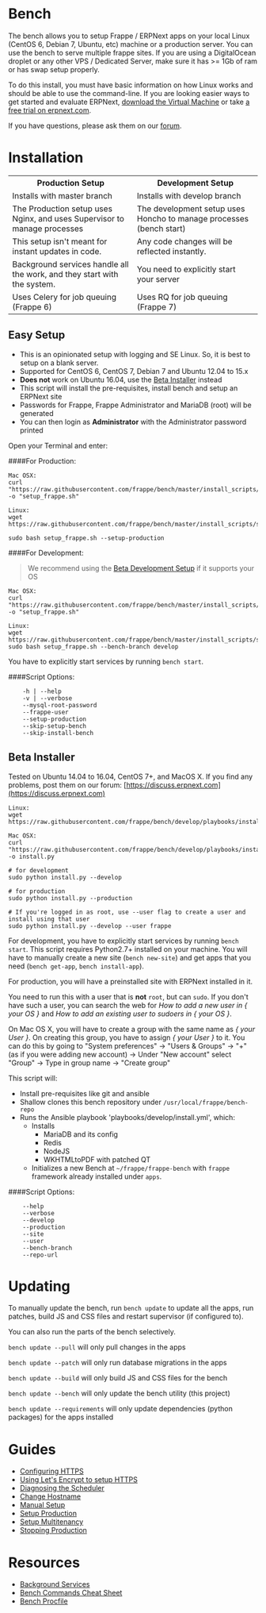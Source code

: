 Bench
=====

The bench allows you to setup Frappe / ERPNext apps on your local Linux (CentOS 6, Debian 7, Ubuntu, etc) machine or a production server. You can use the bench to serve multiple frappe sites. If you are using a DigitalOcean droplet or any other VPS / Dedicated Server, make sure it has >= 1Gb of ram or has swap setup properly.

To do this install, you must have basic information on how Linux works and should be able to use the command-line. If you are looking easier ways to get started and evaluate ERPNext, [download the Virtual Machine](https://erpnext.com/download) or take [a free trial on erpnext.com](https://erpnext.com/pricing).

If you have questions, please ask them on our [forum](https://discuss.erpnext.com/).

Installation
============

<table>
  <tr>
    <th width=50%>Production Setup</th>
    <th width=50%>Development Setup</th>
  </tr>
  <tr>
    <td>Installs with master branch</td>
    <td>Installs with develop branch</td>
  </tr>
  <tr>
    <td>The Production setup uses Nginx, and uses Supervisor to manage processes</td>
    <td>The development setup uses Honcho to manage processes (bench start)</td>
  </tr>
  <tr>
    <td>This setup isn't meant for instant updates in code.</td>
    <td>Any code changes will be reflected instantly.</td>
  </tr>
  <tr>
    <td>Background services handle all the work, and they start with the system.</td>
    <td>You need to explicitly start your server</td>
  </tr>
  <tr>
    <td>Uses Celery for job queuing (Frappe 6)</td>
    <td>Uses RQ for job queuing (Frappe 7)</td>
  </tr>
</table>

Easy Setup 
---------------------
- This is an opinionated setup with logging and SE Linux. So, it is best to setup on a blank server.
- Supported for CentOS 6, CentOS 7, Debian 7 and Ubuntu 12.04 to 15.x
- **Does not** work on Ubuntu 16.04, use the [Beta Installer](#beta-installer) instead
- This script will install the pre-requisites, install bench and setup an ERPNext site
- Passwords for Frappe, Frappe Administrator and MariaDB (root) will be generated
- You can then login as **Administrator** with the Administrator password printed 

Open your Terminal and enter:


####For Production:

```
Mac OSX:
curl "https://raw.githubusercontent.com/frappe/bench/master/install_scripts/setup_frappe.sh" -o "setup_frappe.sh"

Linux: 
wget https://raw.githubusercontent.com/frappe/bench/master/install_scripts/setup_frappe.sh

sudo bash setup_frappe.sh --setup-production
```

####For Development:
> We recommend using the [Beta Development Setup](#beta-development-setup) if it supports your OS

```
Mac OSX:
curl "https://raw.githubusercontent.com/frappe/bench/master/install_scripts/setup_frappe.sh" -o "setup_frappe.sh"

Linux: 
wget https://raw.githubusercontent.com/frappe/bench/master/install_scripts/setup_frappe.sh
sudo bash setup_frappe.sh --bench-branch develop
```
You have to explicitly start services by running `bench start`.

####Script Options:
```
	-h | --help 
	-v | --verbose 
	--mysql-root-password 
	--frappe-user 
	--setup-production 
	--skip-setup-bench 
	--skip-install-bench 
```


Beta Installer
------------------------

Tested on Ubuntu 14.04 to 16.04, CentOS 7+, and MacOS X. If you find any problems, post them on our forum: [https://discuss.erpnext.com](https://discuss.erpnext.com)

```
Linux: 
wget https://raw.githubusercontent.com/frappe/bench/develop/playbooks/install.py

Mac OSX:
curl "https://raw.githubusercontent.com/frappe/bench/develop/playbooks/install.py" -o install.py

# for development
sudo python install.py --develop

# for production
sudo python install.py --production

# If you're logged in as root, use --user flag to create a user and install using that user
sudo python install.py --develop --user frappe

```
For development, you have to explicitly start services by running `bench start`. This script requires Python2.7+ installed on your machine. You will have to manually create a new site (`bench new-site`) and get apps that you need (`bench get-app`, `bench install-app`).

For production, you will have a preinstalled site with ERPNext installed in it. 

You need to run this with a user that is **not** `root`, but can `sudo`. If you don't have such a user, you can search the web for *How to add a new user in { your OS }* and *How to add an existing user to sudoers in { your OS }*.

On Mac OS X, you will have to create a group with the same name as *{ your User }*. On creating this group, you have to assign *{ your User }* to it. You can do this by going to "System preferences" -> "Users & Groups" -> "+" (as if you were adding new account) -> Under "New account" select "Group" -> Type in group name -> "Create group"

This script will:

- Install pre-requisites like git and ansible
- Shallow clones this bench repository under `/usr/local/frappe/bench-repo`
- Runs the Ansible playbook 'playbooks/develop/install.yml', which:
	- Installs
		- MariaDB and its config
		- Redis
		- NodeJS
		- WKHTMLtoPDF with patched QT
	- Initializes a new Bench at `~/frappe/frappe-bench` with `frappe` framework already installed under `apps`.
	
####Script Options:
```
	--help
	--verbose
	--develop
	--production
	--site
	--user
	--bench-branch
	--repo-url
```

Updating
========

To manually update the bench, run `bench update` to update all the apps, run
patches, build JS and CSS files and restart supervisor (if configured to).

You can also run the parts of the bench selectively.

`bench update --pull` will only pull changes in the apps

`bench update --patch` will only run database migrations in the apps

`bench update --build` will only build JS and CSS files for the bench

`bench update --bench` will only update the bench utility (this project)

`bench update --requirements` will only update dependencies (python packages) for the apps installed


Guides
=======
- [Configuring HTTPS](https://frappe.github.io/frappe/user/en/bench/guides/configuring-https.html)
- [Using Let's Encrypt to setup HTTPS](https://frappe.github.io/frappe/user/en/bench/guides/lets-encrypt-ssl-setup.html)
- [Diagnosing the Scheduler](https://frappe.github.io/frappe/user/en/bench/guides/diagnosing-the-scheduler.html)
- [Change Hostname](https://frappe.github.io/frappe/user/en/bench/guides/how-to-change-host-name-from-localhost.html)
- [Manual Setup](https://frappe.github.io/frappe/user/en/bench/guides/manual-setup.html)
- [Setup Production](https://frappe.github.io/frappe/user/en/bench/guides/setup-production.html)
- [Setup Multitenancy](https://frappe.github.io/frappe/user/en/bench/guides/setup-multitenancy.html)
- [Stopping Production](https://frappe.github.io/frappe/user/en/bench/guides/stop-production-and-start-development.html)


Resources
=======

- [Background Services](https://frappe.github.io/frappe/user/en/bench/resources/background-services.html)
- [Bench Commands Cheat Sheet](https://frappe.github.io/frappe/user/en/bench/resources/bench-commands-cheatsheet.html)
- [Bench Procfile](https://frappe.github.io/frappe/user/en/bench/resources/bench-procfile.html)
